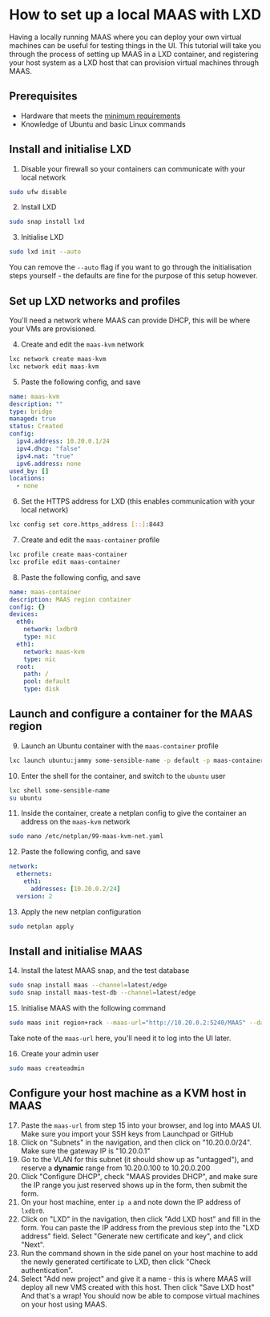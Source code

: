 # How to set up a local MAAS with LXD

Having a locally running MAAS where you can deploy your own virtual machines can be useful for testing things in the UI. This tutorial will take you through the process of setting up MAAS in a LXD container, and registering your host system as a LXD host that can provision virtual machines through MAAS.

## Prerequisites

- Hardware that meets the [minimum requirements](https://maas.io/docs/reference-installation-requirements)
- Knowledge of Ubuntu and basic Linux commands

## Install and initialise LXD

1. Disable your firewall so your containers can communicate with your local network

```sh
sudo ufw disable
```

2. Install LXD

```sh
sudo snap install lxd
```

3. Initialise LXD

```sh
sudo lxd init --auto
```

You can remove the `--auto` flag if you want to go through the initialisation steps yourself - the defaults are fine for the purpose of this setup however.

## Set up LXD networks and profiles

You'll need a network where MAAS can provide DHCP, this will be where your VMs are provisioned.

4. Create and edit the `maas-kvm` network

```sh
lxc network create maas-kvm
lxc network edit maas-kvm
```

5. Paste the following config, and save

```yaml
name: maas-kvm
description: ""
type: bridge
managed: true
status: Created
config:
  ipv4.address: 10.20.0.1/24
  ipv4.dhcp: "false"
  ipv4.nat: "true"
  ipv6.address: none
used_by: []
locations:
  - none
```

6. Set the HTTPS address for LXD (this enables communication with your local network)

```sh
lxc config set core.https_address [::]:8443
```

7. Create and edit the `maas-container` profile

```sh
lxc profile create maas-container
lxc profile edit maas-container
```

8. Paste the following config, and save

```yaml
name: maas-container
description: MAAS region container
config: {}
devices:
  eth0:
    network: lxdbr0
    type: nic
  eth1:
    network: maas-kvm
    type: nic
  root:
    path: /
    pool: default
    type: disk
```

## Launch and configure a container for the MAAS region

9. Launch an Ubuntu container with the `maas-container` profile

```sh
lxc launch ubuntu:jammy some-sensible-name -p default -p maas-container
```

10. Enter the shell for the container, and switch to the `ubuntu` user

```sh
lxc shell some-sensible-name
su ubuntu
```

11. Inside the container, create a netplan config to give the container an address on the `maas-kvm` network

```sh
sudo nano /etc/netplan/99-maas-kvm-net.yaml
```

12. Paste the following config, and save

```yaml
network:   
  ethernets:  
    eth1:  
      addresses: [10.20.0.2/24]
  version: 2
```

13. Apply the new netplan configuration

```sh
sudo netplan apply
```

## Install and initialise MAAS

14. Install the latest MAAS snap, and the test database

```sh
sudo snap install maas --channel=latest/edge
sudo snap install maas-test-db --channel=latest/edge
```

15. Initialise MAAS with the following command

```sh
sudo maas init region+rack --maas-url="http://10.20.0.2:5240/MAAS" --database-uri maas-test-db:///
```

Take note of the `maas-url` here, you'll need it to log into the UI later.

16. Create your admin user

```sh
sudo maas createadmin
```

## Configure your host machine as a KVM host in MAAS

17. Paste the `maas-url` from step 15 into your browser, and log into MAAS UI. Make sure you import your SSH keys from Launchpad or GitHub
18. Click on "Subnets" in the navigation, and then click on "10.20.0.0/24". Make sure the gateway IP is "10.20.0.1"
19. Go to the VLAN for this subnet (it should show up as "untagged"), and reserve a **dynamic** range from 10.20.0.100 to 10.20.0.200
20. Click "Configure DHCP", check "MAAS provides DHCP", and make sure the IP range you just reserved shows up in the form, then submit the form.
21. On your host machine, enter `ip a` and note down the IP address of `lxdbr0`.
22. Click on "LXD" in the navigation, then click "Add LXD host" and fill in the form. You can paste the IP address from the previous step into the "LXD address" field. Select "Generate new certificate and key", and click "Next".
23. Run the command shown in the side panel on your host machine to add the newly generated certificate to LXD, then click "Check authentication".
24. Select "Add new project" and give it a name - this is where MAAS will deploy all new VMS created with this host. Then click "Save LXD host"
    And that's a wrap! You should now be able to compose virtual machines on your host using MAAS.
